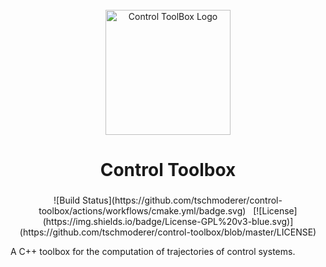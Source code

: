 <div id="control-toolbox-logo" align="center">
    <br />
    <img src="#" alt="Control ToolBox Logo" width="200"/>
    <h1>Control Toolbox</h1>
    <h3></h3>
</div>

<div id="badges" align="center">
![Build Status](https://github.com/tschmoderer/control-toolbox/actions/workflows/cmake.yml/badge.svg)
&nbsp;
[![License](https://img.shields.io/badge/License-GPL%20v3-blue.svg)](https://github.com/tschmoderer/control-toolbox/blob/master/LICENSE)

</div>

A C++ toolbox for the computation of trajectories of control systems.

